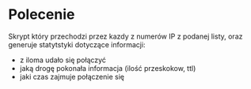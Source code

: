 # Polecenie
Skrypt który przechodzi przez kazdy z numerów IP z podanej listy, oraz generuje statytstyki dotyczące informacji:
* z iloma udało się połączyć
* jaką drogę pokonała informacja (ilość przeskokow, ttl)
* jaki czas zajmuje połączenie się
